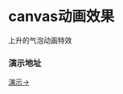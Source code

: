 # canvas动画效果
上升的气泡动画特效
<br/>

### 演示地址
<a href="https://www.iowen.cn/demo/bubble/" target="_blank">演示-></a>
<br/>
